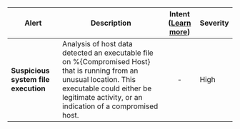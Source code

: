 |Alert|Description|Intent ([Learn more](#intentions))|Severity|
|----|----|:----:|--|
|**Suspicious system file execution**|Analysis of host data detected an executable file on %{Compromised Host} that is running from an unusual location. This executable could either be legitimate activity, or an indication of a compromised host.|-|High|


